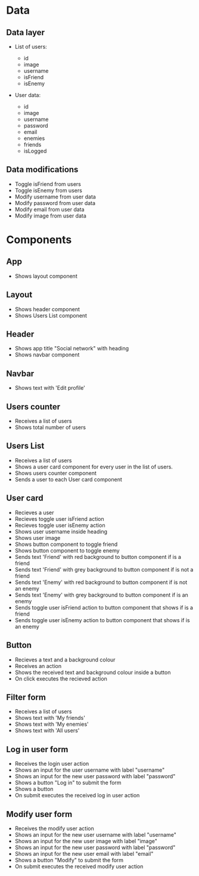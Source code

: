 # Data

## Data layer

- List of users:

  - id
  - image
  - username
  - isFriend
  - isEnemy

- User data:
  - id
  - image
  - username
  - password
  - email
  - enemies
  - friends
  - isLogged

## Data modifications

- Toggle isFriend from users
- Toggle isEnemy from users
- Modify username from user data
- Modify password from user data
- Modify email from user data
- Modify image from user data

# Components

## App

- Shows layout component

## Layout

- Shows header component
- Shows Users List component

## Header

- Shows app title "Social network" with heading
- Shows navbar component

## Navbar

- Shows text with 'Edit profile'

## Users counter

- Receives a list of users
- Shows total number of users

## Users List

- Receives a list of users
- Shows a user card component for every user in the list of users.
- Shows users counter component
- Sends a user to each User card component

## User card

- Recieves a user
- Recieves toggle user isFriend action
- Recieves toggle user isEnemy action
- Shows user username inside heading
- Shows user image
- Shows button component to toggle friend
- Shows button component to toggle enemy
- Sends text 'Friend' with red background to button component if is a friend
- Sends text 'Friend' with grey background to button component if is not a friend
- Sends text 'Enemy' with red background to button component if is not an enemy
- Sends text 'Enemy' with grey background to button component if is an enemy
- Sends toggle user isFriend action to button component that shows if is a friend
- Sends toggle user isEnemy action to button component that shows if is an enemy

## Button

- Recieves a text and a background colour
- Receives an action
- Shows the received text and background colour inside a button
- On click executes the recieved action

## Filter form

- Receives a list of users
- Shows text with 'My friends'
- Shows text with 'My enemies'
- Shows text with 'All users'

## Log in user form

- Receives the login user action
- Shows an input for the user username with label "username"
- Shows an input for the new user password with label "password"
- Shows a button "Log in" to submit the form
- Shows a button
- On submit executes the received log in user action

## Modify user form

- Receives the modify user action
- Shows an input for the new user username with label "username"
- Shows an input for the new user image with label "image"
- Shows an input for the new user password with label "password"
- Shows an input for the new user email with label "email"
- Shows a button "Modify" to submit the form
- On submit executes the received modify user action

